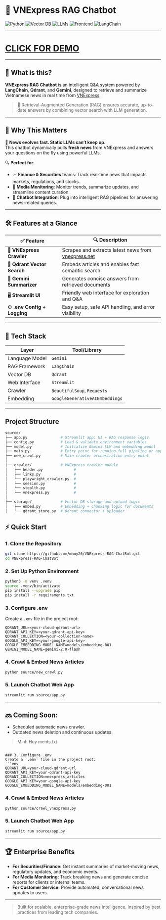 # 📰 VNExpress RAG Chatbot

[![Python](https://img.shields.io/badge/Python-3.10+-blue.svg)](https://www.python.org/downloads/)
[![Vector DB](https://img.shields.io/badge/VectorDB-Qdrant-purple)](https://qdrant.tech/)
[![LLMs](https://img.shields.io/badge/LLMs-Gemini-yellow)](#tech-stack)
[![Frontend](https://img.shields.io/badge/Frontend-Streamlit-orange)](https://streamlit.io/)
[![LangChain](https://img.shields.io/badge/RAG%20Stack-LangChain-darkgreen)](https://python.langchain.com/)

---
# [CLICK FOR DEMO](https://chat-vnexpress.streamlit.app/)
---

## 🧠 What is this?

**VNExpress RAG Chatbot** is an intelligent Q&A system powered by **LangChain**, **Qdrant**, and **Gemini**, designed to retrieve and summarize Vietnamese news in real time from [VNExpress](https://vnexpress.net/).

> 🚻 Retrieval-Augmented Generation (RAG) ensures accurate, up-to-date answers by combining vector search with LLM generation.

---

## 🚀 Why This Matters

📌 **News evolves fast. Static LLMs can’t keep up.**  
This chatbot dynamically pulls **fresh news** from VNExpress and answers your questions on the fly using powerful LLMs.

🔍 **Perfect for**:
- 📈 **Finance & Securities** teams: Track real-time news that impacts markets, regulations, and stocks.
- 📰 **Media Monitoring**: Monitor trends, summarize updates, and streamline content curation.
- 🤖 **Chatbot Integration**: Plug into intelligent RAG pipelines for answering news-related queries.

---

## 🛠️ Features at a Glance

| ✅ Feature                         | 🔍 Description                                               |
|----------------------------------|--------------------------------------------------------------|
| 📰 **VNExpress Crawler**         | Scrapes and extracts latest news from [vnexpress.net](https://vnexpress.net) |
| 🔎 **Qdrant Vector Search**      | Embeds articles and enables fast semantic search             |
| 🧠 **Gemini Summarizer**         | Generates concise answers from retrieved documents           |
| 🖥️ **Streamlit UI**             | Friendly web interface for exploration and Q&A               |
| ⚙️ **.env Config + Logging**     | Easy setup, safe API handling, and error visibility          |

---

## 📱 Tech Stack

| Layer            | Tool/Library                     |
|------------------|----------------------------------|
| Language Model   | `Gemini`                         |
| RAG Framework    | `LangChain`                      |
| Vector DB        | `Qdrant`                         |
| Web Interface    | `Streamlit`                      |
| Crawler          | `BeautifulSoup`, `Requests`      |
| Embedding        | `GoogleGenerativeAIEmbeddings`   |

---

## Project Structure
```bash
source/
├── app.py               # Streamlit app: UI + RAG response logic
├── config.py            # Load & validate environment variables
├── model.py             # Initialize Gemini LLM and embedding model
├── main.py              # Entry point for running full pipeline or app
├── new_crawl.py         # Main crawler orchestration entry point
│
├── crawler/             # VNExpress crawler module
│   ├── header.py              #
│   ├── links.py               #
│   └── playwright_crawler.py  #         
│   └── seesion.py             #
│   └── stealth.py             #
│   └── vnexpress.py           #
│
├── storage/             # Vector DB storage and upload logic
│   ├── embed.py         # Embedding + chunking logic for documents
│   └── qdrant_store.py  # Qdrant connector + uploader

```

## ⚡ Quick Start

### 1. Clone the Repository
```bash
git clone https://github.com/mhuy26/VNExpress-RAG-ChatBot.git
cd VNExpress-RAG-ChatBot
```

### 2. Set Up Python Environment
```bash
python3 -m venv .venv
source .venv/bin/activate
pip install --upgrade pip
pip install -r requirements.txt
```

### 3. Configure .env
Create a `.env` file in the project root:
```env
QDRANT_URL=<your-cloud-qdrant-url>
QDRANT_API_KEY=<your-qdrant-api-key>
QDRANT_COLLECTION=<your-collection-name>
GOOGLE_API_KEY=<your-google-api-key>
GOOGLE_EMBEDDING_MODEL_NAME=models/embedding-001
GEMINI_MODEL_NAME=gemini-2.0-flash
```

### 4. Crawl & Embed News Articles
```bash
python source/new_crawl.py
```

### 5. Launch Chatbot Web App
```bash
streamlit run source/app.py
```

---

## 🔜 Coming Soon: 
- Scheduled automatic news crawler.
- Outdated news deletion and continuous updates.
> Minh Huy ments.txt
```

### 3. Configure .env
Create a `.env` file in the project root:
```env
QDRANT_URL=your-cloud-qdrant-url
QDRANT_API_KEY=your-qdrant-api-key
QDRANT_COLLECTION=vnexpress_articles
GOOGLE_API_KEY=your-google-api-key
GOOGLE_EMBEDDING_MODEL_NAME=models/embedding-001
```

### 4. Crawl & Embed News Articles
```bash
python source/crawl_vnexpress.py
```

### 5. Launch Chatbot Web App
```bash
streamlit run source/app.py
```
---

## 🏆 Enterprise Benefits
- **For Securities/Finance:** Get instant summaries of market-moving news, regulatory updates, and economic events.
- **For Media Monitoring:** Track breaking news and generate concise reports for clients or internal teams.
- **For Customer Service:** Provide automated, conversational news updates to users.

---

> Built for scalable, enterprise-grade news intelligence. Inspired by best practices from leading tech companies.
